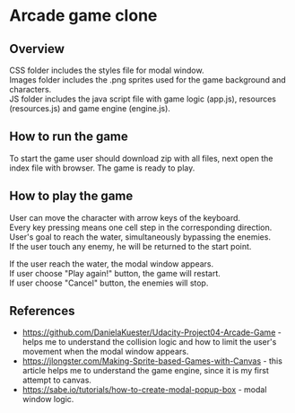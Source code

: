 # Arcade game clone

## Overview
 
CSS folder includes the styles file for modal window.  
Images folder includes the .png sprites used for the game background and characters.  
JS folder includes the java script file with game logic (app.js), resources (resources.js) and game engine (engine.js).  

## How to run the game

To start the game user should download zip with all files, next open the index file with browser. The game is ready to play.  

## How to play the game

User can move the character with arrow keys of the keyboard.  
Every key pressing means one cell step in the corresponding direction.  
User's goal to reach the water, simultaneously bypassing the enemies.  
If the user touch any enemy, he will be returned to the start point.  

If the user reach the water, the modal window appears.  
If user choose "Play again!" button, the game will restart.  
If user choose "Cancel" button, the enemies will stop.  

## References

* https://github.com/DanielaKuester/Udacity-Project04-Arcade-Game - helps me to understand the collision logic and
how to limit the user's movement when the modal window appears.
* https://jlongster.com/Making-Sprite-based-Games-with-Canvas - this article helps me to understand the game engine,
since it is my first attempt to canvas.
* https://sabe.io/tutorials/how-to-create-modal-popup-box - modal window logic.
